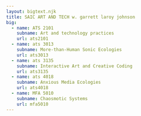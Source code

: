 ```yaml
---
layout: bigtext.njk
title: SAIC ART AND TECH w. garrett laroy johnson
big:
  - name: ATS 2101
    subname: Art and technology practices
    url: ats2101
  - name: ats 3013
    subname: More-than-Human Sonic Ecologies
    url: ats3013
  - name: ats 3135
    subname: Interactive Art and Creative Coding
    url: ats3135
  - name: ats 4018
    subname: Anxious Media Ecologies
    url: ats4018
  - name: MFA 5010
    subname: Chaosmotic Systems
    url: mfa5010
---
```

